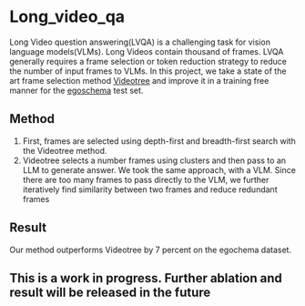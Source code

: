 # Long_video_qa


Long Video question answering(LVQA) is a challenging task for vision language models(VLMs). Long Videos contain thousand of frames. LVQA generally requires a frame selection or token reduction strategy to reduce the number of input frames to VLMs. In this project, we take a state of the art frame selection method [Videotree](https://arxiv.org/abs/2405.19209) and improve it in a training free manner for the [egoschema](https://arxiv.org/abs/2308.09126) test set.

## Method

1. First, frames are selected using depth-first and breadth-first search with the Videotree method.  
2. Videotree selects a number frames using clusters and then pass to an LLM to generate answer. We took the same approach, with a VLM. Since there are too many frames to pass directly to the VLM, we further iteratively find similarity between two frames and reduce redundant frames


## Result

Our method outperforms Videotree by 7 percent on the egochema dataset.

## This is a work in progress. Further ablation and result will be released in the future
